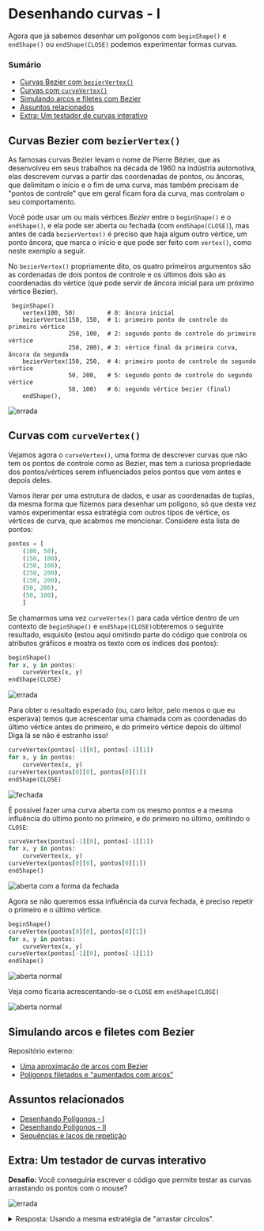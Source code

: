 # Desenhando curvas - I

Agora que já sabemos desenhar um polígonos com `beginShape()` e `endShape()` ou `endShape(CLOSE)` podemos experimentar formas curvas.

### Sumário

- [Curvas Bezier com `bezierVertex()`](#curvas-bezier-com-beziervertex)
- [Curvas com `curveVertex()`](#curvas-com-curvevertex)
- [Simulando arcos e filetes com Bezier](#simulando-arcos-e-filetes-com-bezier)
- [Assuntos relacionados](#assuntos-relacionados)
- [Extra: Um testador de curvas interativo](#extra-um-testador-de-curvas-interativo)

## Curvas Bezier com `bezierVertex()`

As famosas curvas Bezier levam o nome de Pierre Bézier, que as desenvolveu em seus trabalhos na década de 1960 na indústria automotiva, elas descrevem curvas a partir das coordenadas de pontos, ou âncoras, que delimitam o início e o fim de uma curva, mas também precisam de "pontos de controle" que em geral ficam fora da curva, mas controlam o seu comportamento.

Você pode usar um ou mais vértices *Bezier* entre o `beginShape()` e o `endShape()`, e ela pode ser aberta ou fechada (com `endShape(CLOSE)`), mas antes de cada `bezierVertex()` é preciso que haja algum outro vértice, um ponto âncora, que marca o início e que pode ser feito com `vertex()`, como neste exemplo a seguir.

No `bezierVertex()` propriamente dito, os quatro primeiros argumentos são as cordenadas de dois pontos de controle e os últimos dois são as coordenadas do vértice (que pode servir de âncora inicial para um próximo vértice Bezier).

```
 beginShape()
    vertex(100, 50)         # 0: âncora inicial 
    bezierVertex(150, 150,  # 1: primeiro ponto de controle do primeiro vértice
                 250, 100,  # 2: segundo ponto de controle do primeiro vértice
                 250, 200), # 3: vértice final da primeira curva, âncora da segunda
    bezierVertex(150, 250,  # 4: primeiro ponto de controle do segundo vértice
                 50, 200,   # 5: segundo ponto de controle do segundo vértice
                 50, 100)   # 6: segundo vértice bezier (final)
    endShape(),
```

![errada](assets/curve_bezier.png)

## Curvas com `curveVertex()`

Vejamos agora o `curveVertex()`, uma forma de descrever curvas que não tem os pontos de controle como as Bezier, mas tem a curiosa propriedade dos pontos/vértices serem influenciados pelos pontos que vem antes e depois deles.

Vamos iterar por uma estrutura de dados, e usar as coordenadas de tuplas, da mesma forma que fizemos para desenhar um polígono, só que desta vez vamos experimentar essa estratégia com outros típos de vértice, os vértices de curva, que acabmos me mencionar. Considere esta lista de pontos:

```python
pontos = [
    (100, 50),          
    (150, 100),
    (250, 100),
    (250, 200),
    (150, 200),
    (50, 200),
    (50, 100),
    ]  
```

Se chamarmos uma vez `curveVertex()` para cada vértice dentro de um contexto de `beginShape()` e `endShape(CLOSE)`obteremos o seguinte resultado, esquisito (estou aqui omitindo parte do código que controla os atributos gráficos e mostra os texto com os índices dos pontos):

```python
beginShape()
for x, y in pontos:
    curveVertex(x, y)
endShape(CLOSE)
```

![errada](assets/curve_wrong.png)

Para obter o resultado esperado (ou, caro leitor, pelo menos o que eu esperava) temos que acrescentar uma chamada com as coordenadas do último vértice antes do primeiro, e do primeiro vértice depois do último! Diga lá se não é estranho isso!

```python
curveVertex(pontos[-1][0], pontos[-1][1])
for x, y in pontos:
    curveVertex(x, y)
curveVertex(pontos[0][0], pontos[0][1])
endShape(CLOSE)
```

![fechada](assets/curve_closed_smooth.png)

É possível fazer uma curva aberta com os mesmo pontos e a mesma influência do último ponto no primeiro, e do primeiro no último, omitindo o `CLOSE`:

```python
curveVertex(pontos[-1][0], pontos[-1][1])
for x, y in pontos:
    curveVertex(x, y)
curveVertex(pontos[0][0], pontos[0][1])
endShape()
```

![aberta com a forma da fechada](assets/curve_smooth.png)

Agora se não queremos essa influência da curva fechada, é preciso repetir o primeiro e o último vértice.

```python
beginShape()
curveVertex(pontos[0][0], pontos[0][1])   
for x, y in pontos:
    curveVertex(x, y)
curveVertex(pontos[-1][0], pontos[-1][1])
endShape()
```

![aberta normal](assets/curve.png)

Veja como ficaria acrescentando-se o `CLOSE` em `endShape(CLOSE)`

![aberta normal](assets/curve_closed.png)

## Simulando arcos e filetes com Bezier 

Repositório externo:
- [Uma aproximação de arcos com Bezier](https://github.com/villares/arc_tangents_and_bezier_studies/blob/master/villares_bezier_arc_aproximation/villares_bezier_arc_aproximation.pyde)
- [Polígonos filetados e "aumentados com arcos"](https://github.com/villares/arc_tangents_and_bezier_studies/)


## Assuntos relacionados

- [Desenhando Polígonos - I](poligonos_1.md)
- [Desenhando Polígonos - II](poligonos_2.md)
- [Sequências e laços de repetição](lacos_py.md)

## Extra: Um testador de curvas interativo

**Desafio:** Você conseguiria escrever o código que permite testar as curvas arrastando os pontos com o mouse?

![errada](assets/curves_animate.gif)

<details>    
<summary>Resposta: Usando a mesma estratégia de "arrastar círculos".</summary>

```python
arrastando = None 
pontos = [
    (100, 50),          
    (150, 100),
    (250, 100),
    (250, 200),
    (150, 200),
    (50, 200),
    (50, 100),
    ]

def setup():
    size(300, 300)

def draw():
    background(100)
    strokeWeight(3)
    stroke(0)
    noFill()
    beginShape()
    curveVertex(pontos[-1][0], pontos[-1][1])
    for x, y in pontos:
        curveVertex(x, y)
    curveVertex(pontos[0][0], pontos[0][1])
    endShape(CLOSE)
    strokeWeight(1)
    for i, ponto in enumerate(pontos):
        x, y = ponto
        if i == arrastando:
            fill(200, 0, 0)
        else:
            fill(255)   
        ellipse(x, y, 5, 5)
        text(i, x + 5, y - 5)

def mousePressed():  # quando um botão do mouse é apertado
    global arrastando
    for i, ponto in enumerate(pontos):
        x, y = ponto
        dist_mouse_ponto = dist(mouseX, mouseY, x, y)
        if  dist_mouse_ponto < 10:
            arrastando = i
            break  # encerra o laço

def mouseReleased():  # quando um botão do mouse é solto
    global arrastando
    arrastando = None

def mouseDragged():  # quando o mouse é movido apertado
    if arrastando is not None:
        x, y = pontos[arrastando]
        x += mouseX - pmouseX
        y += mouseY - pmouseY
        pontos[arrastando] = (x, y)

def keyPressed():
    saveFrame("curve_smooth.png")
```

</details>
